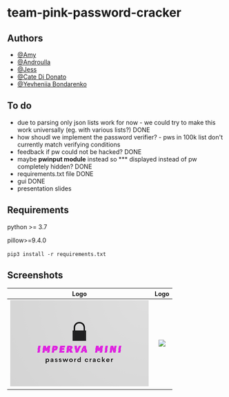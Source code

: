 # team-pink-password-cracker


## Authors

- [@Amy](https://github.com/amyt-code)
- [@Androulla](https://github.com/n1ght0wl)
- [@Jess](https://github.com/jeslyw)
- [@Cate Di Donato](https://github.com/catedido)
- [@Yevheniia Bondarenko]()

## To do 

- due to parsing only json lists work for now - we could try to make this work universally (eg. with various lists?) DONE
- how shoudl we implement the password verifier? - pws in 100k list don't currently match verifying conditions 
- feedback if pw could not be hacked? DONE
- maybe **pwinput module** instead so *** displayed instead of pw completely hidden? DONE
- requirements.txt file DONE
- gui DONE
- presentation slides

## Requirements 

python >= 3.7

pillow>=9.4.0

`pip3 install -r requirements.txt`

## Screenshots

   | Logo  |      Logo  
   :-------------------------:|:-------------------------:|
![](https://github.com/n1ght0wl/team-pink-password-cracker/blob/main/logo.png?raw=true) |![](https://github.com/n1ght0wl/team-pink-password-cracker/blob/main/password_cracker_1.png?raw=true)

